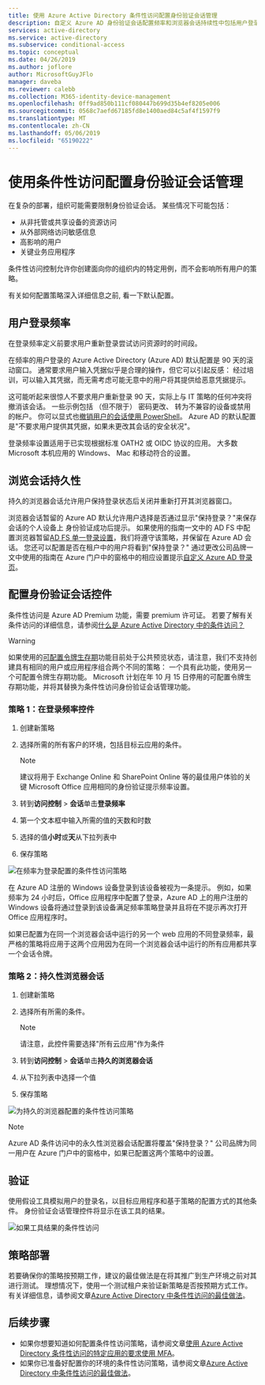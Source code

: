 ```yaml
---
title: 使用 Azure Active Directory 条件性访问配置身份验证会话管理
description: 自定义 Azure AD 身份验证会话配置频率和浏览器会话持续性中包括用户登录。
services: active-directory
ms.service: active-directory
ms.subservice: conditional-access
ms.topic: conceptual
ms.date: 04/26/2019
ms.author: joflore
author: MicrosoftGuyJFlo
manager: daveba
ms.reviewer: calebb
ms.collection: M365-identity-device-management
ms.openlocfilehash: 0ff9ad850b111cf080447b699d35b4ef8205e006
ms.sourcegitcommit: 0568c7aefd67185fd8e1400aed84c5af4f1597f9
ms.translationtype: MT
ms.contentlocale: zh-CN
ms.lasthandoff: 05/06/2019
ms.locfileid: "65190222"
---
```

# <a name="configure-authentication-session-management-with-conditional-access"></a>使用条件性访问配置身份验证会话管理

在复杂的部署，组织可能需要限制身份验证会话。 某些情况下可能包括：

* 从非托管或共享设备的资源访问
* 从外部网络访问敏感信息
* 高影响的用户
* 关键业务应用程序

条件性访问控制允许你创建面向你的组织内的特定用例，而不会影响所有用户的策略。

有关如何配置策略深入详细信息之前, 看一下默认配置。

## <a name="user-sign-in-frequency"></a>用户登录频率

在登录频率定义前要求用户重新登录尝试访问资源时的时间段。

在频率的用户登录的 Azure Active Directory (Azure AD) 默认配置是 90 天的滚动窗口。 通常要求用户输入凭据似乎是合理的操作，但它可以引起反感： 经过培训，可以输入其凭据，而无需考虑可能无意中的用户将其提供给恶意凭据提示。

这可能听起来很惊人不要求用户重新登录 90 天，实际上与 IT 策略的任何冲突将撤消该会话。 一些示例包括 （但不限于） 密码更改、 转为不兼容的设备或禁用的帐户。 你可以显式也[撤销用户的会话使用 PowerShell](https://docs.microsoft.com/powershell/module/azuread/revoke-azureaduserallrefreshtoken?view=azureadps-2.0)。 Azure AD 的默认配置是"不要求用户提供其凭据，如果未更改其会话的安全状况"。

登录频率设置适用于已实现根据标准 OATH2 或 OIDC 协议的应用。 大多数 Microsoft 本机应用的 Windows、 Mac 和移动符合的设置。

## <a name="persistence-of-browsing-sessions"></a>浏览会话持久性

持久的浏览器会话允许用户保持登录状态后关闭并重新打开其浏览器窗口。

浏览器会话暂留的 Azure AD 默认允许用户选择是否通过显示"保持登录？"来保存会话的个人设备上 身份验证成功后提示。 如果使用的指南一文中的 AD FS 中配置浏览器暂留[AD FS 单一登录设置](https://docs.microsoft.com/windows-server/identity/ad-fs/operations/ad-fs-single-sign-on-settings#enable-psso-for-office-365-users-to-access-sharepoint-online
)，我们将遵守该策略，并保留在 Azure AD 会话。 您还可以配置是否在租户中的用户将看到"保持登录？" 通过更改公司品牌一文中使用的指南在 Azure 门户中的窗格中的相应设置提示[自定义 Azure AD 登录页](../fundamentals/customize-branding.md)。

## <a name="configuring-authentication-session-controls"></a>配置身份验证会话控件

条件性访问是 Azure AD Premium 功能，需要 premium 许可证。 若要了解有关条件访问的详细信息，请参阅[什么是 Azure Active Directory 中的条件访问？](overview.md#license-requirements-for-using-conditional-access)

> [!WARNING]
> 如果使用的[可配置令牌生存期](../develop/active-directory-configurable-token-lifetimes.md)功能目前处于公共预览状态，请注意，我们不支持创建具有相同的用户或应用程序组合两个不同的策略： 一个具有此功能，使用另一个可配置令牌生存期功能。 Microsoft 计划在年 10 月 15 日停用的可配置令牌生存期功能，并将其替换为条件性访问身份验证会话管理功能。  

### <a name="policy-1-sign-in-frequency-control"></a>策略 1：在登录频率控件

1. 创建新策略
1. 选择所需的所有客户的环境，包括目标云应用的条件。

   > [!NOTE]
   > 建议将用于 Exchange Online 和 SharePoint Online 等的最佳用户体验的关键 Microsoft Office 应用相同的身份验证提示频率设置。

1. 转到**访问控制** > **会话**单击**登录频率**
1. 第一个文本框中输入所需的值的天数和时数
1. 选择的值**小时**或**天**从下拉列表中
1. 保存策略

![在频率为登录配置的条件性访问策略](media/howto-conditional-access-session-lifetime/conditional-access-policy-session-sign-in-frequency.png)

在 Azure AD 注册的 Windows 设备登录到该设备被视为一条提示。 例如，如果频率为 24 小时后，Office 应用程序中配置了登录，Azure AD 上的用户注册的 Windows 设备将通过登录到该设备满足频率策略登录并且将在不提示再次打开 Office 应用程序时。

如果已配置为在同一个浏览器会话中运行的另一个 web 应用的不同登录频率，最严格的策略将应用于这两个应用因为在同一个浏览器会话中运行的所有应用都共享一个会话令牌。

### <a name="policy-2-persistent-browser-session"></a>策略 2：持久性浏览器会话

1. 创建新策略
1. 选择所有所需的条件。

   > [!NOTE]
   > 请注意，此控件需要选择"所有云应用"作为条件

1. 转到**访问控制** > **会话**单击**持久的浏览器会话**
1. 从下拉列表中选择一个值
1. 保存策略

![为持久的浏览器配置的条件性访问策略](media/howto-conditional-access-session-lifetime/conditional-access-policy-session-persistent-browser.png)

> [!NOTE]
> Azure AD 条件访问中的永久性浏览器会话配置将覆盖"保持登录？" 公司品牌为同一用户在 Azure 门户中的窗格中，如果已配置这两个策略中的设置。

## <a name="validation"></a>验证

使用假设工具模拟用户的登录名，以目标应用程序和基于策略的配置方式的其他条件。 身份验证会话管理控件将显示在该工具的结果。

![如果工具结果的条件性访问](media/howto-conditional-access-session-lifetime/conditional-access-what-if-tool-result.png)

## <a name="policy-deployment"></a>策略部署

若要确保你的策略按预期工作，建议的最佳做法是在将其推广到生产环境之前对其进行测试。 理想情况下，使用一个测试租户来验证新策略是否按预期方式工作。 有关详细信息，请参阅文章[Azure Active Directory 中条件性访问的最佳做法](best-practices.md)。

## <a name="next-steps"></a>后续步骤

* 如果你想要知道如何配置条件性访问策略，请参阅文章[使用 Azure Active Directory 条件性访问的特定应用的要求使用 MFA](app-based-mfa.md)。
* 如果你已准备好配置你的环境的条件性访问策略，请参阅文章[Azure Active Directory 中条件性访问的最佳做法](best-practices.md)。

